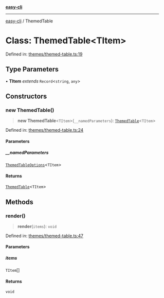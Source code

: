 [**easy-cli**](../README.md)

***

[easy-cli](../globals.md) / ThemedTable

# Class: ThemedTable\<TItem\>

Defined in: [themes/themed-table.ts:19](https://github.com/patrickeaton/easy-cli/blob/ab5cb143feca4db651c6301eb08aa7237cd71b79/src/themes/themed-table.ts#L19)

## Type Parameters

• **TItem** *extends* `Record`\<`string`, `any`\>

## Constructors

### new ThemedTable()

> **new ThemedTable**\<`TItem`\>(`__namedParameters`): [`ThemedTable`](ThemedTable.md)\<`TItem`\>

Defined in: [themes/themed-table.ts:24](https://github.com/patrickeaton/easy-cli/blob/ab5cb143feca4db651c6301eb08aa7237cd71b79/src/themes/themed-table.ts#L24)

#### Parameters

##### \_\_namedParameters

[`ThemedTableOptions`](../type-aliases/ThemedTableOptions.md)\<`TItem`\>

#### Returns

[`ThemedTable`](ThemedTable.md)\<`TItem`\>

## Methods

### render()

> **render**(`items`): `void`

Defined in: [themes/themed-table.ts:47](https://github.com/patrickeaton/easy-cli/blob/ab5cb143feca4db651c6301eb08aa7237cd71b79/src/themes/themed-table.ts#L47)

#### Parameters

##### items

`TItem`[]

#### Returns

`void`
